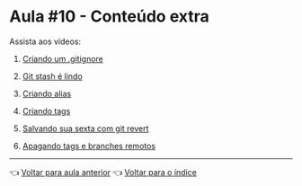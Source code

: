 # Aula #10 - Conteúdo extra

Assista aos vídeos:

  1. [Criando um .gitignore](https://www.youtube.com/watch?v=UR9X2VBECE4)

  1. [Git stash é lindo](https://www.youtube.com/watch?v=EOXn9y-7cII)

  1. [Criando alias](https://www.youtube.com/watch?v=yzf5beXBwxY)

  1. [Criando tags](https://www.youtube.com/watch?v=ksdeoFuNMrQ)

  1. [Salvando sua sexta com git revert](https://www.youtube.com/watch?v=1xuhaRtnlvE)

  1. [Apagando tags e branches remotos](https://www.youtube.com/watch?v=bBc0nkVfxvA)                

---

👈 [Voltar para aula anterior](../aula09/aula.md)
👈 [Voltar para o índice](../README.md)

